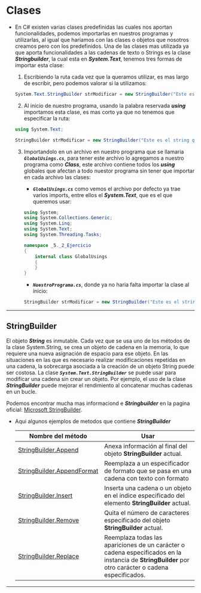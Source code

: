 # Clases

- En C# existen varias clases predefinidas las cuales nos aportan funcionalidades, podemos importarlas en nuestros programas y utilizarlas, al igual que hariamos con las clases o objetos que nosotros creamos pero con los predefinidos. Una de las clases mas utilizada ya que aporta funcionalidades a las cadenas de texto o Strings es la clase ***Stringbuilder***, la cual esta en ***System.Text***, tenemos tres formas de importar esta clase:

    1. Escribiendo la ruta cada vez que la queramos utilizar, es mas largo de escribir, pero podemos valorar si la utilizamos:
    ```c#
    System.Text.StringBuilder strModificar = new StringBuilder("Este es el string que queremos modificar");
    ```

    2. Al inicio de nuestro programa, usando la palabra reservada ***using*** importamos esta clase, es mas corto ya que no tenemos que especificar la ruta:
    ```c#
    using System.Text;

    StringBuilder strModificar = new StringBuilder("Este es el string que queremos modificar");
    ```

    3. Importandolo en un archivo en nuestro programa que se llamaria ***```GlobalUsings.cs```***, para tener este archivo lo agregamos a nuestro programa como ***Class***, este archivo contiene todos los ***using*** globales que afectan a todo nuestor programa sin tener que importar en cada archivo las clases:

        - ***```GlobalUsings.cs```*** como vemos el archivo por defecto ya trae varios imports, entre ellos el ***System.Text***, que es el que queremos usar:
        ```c#
        using System;
        using System.Collections.Generic;
        using System.Linq;
        using System.Text;
        using System.Threading.Tasks;

        namespace _5._2_Ejercicio
        {
            internal class GlobalUsings
            {
            }
        }
        ```

        - ***```NuestroPrograma.cs```***, donde ya no haria falta importar la clase al inicio:
         ```c#
        StringBuilder strModificar = new StringBuilder("Este es el string que queremos modificar");
        ```

---

## StringBuilder

El objeto ***String*** es inmutable. Cada vez que se usa uno de los métodos de la clase System.String, se crea un objeto de cadena en la memoria, lo que requiere una nueva asignación de espacio para ese objeto. En las situaciones en las que es necesario realizar modificaciones repetidas en una cadena, la sobrecarga asociada a la creación de un objeto String puede ser costosa. La clase ***```System.Text.StringBuilder```*** se puede usar para modificar una cadena sin crear un objeto. Por ejemplo, el uso de la clase ***StringBuilder*** puede mejorar el rendimiento al concatenar muchas cadenas en un bucle.

Podemos encontrar mucha mas informaciond e ***Stringbuilder*** en la pagina oficial: [Microsoft StringBuilder](https://docs.microsoft.com/es-es/dotnet/api/system.text.stringbuilder?view=net-6.0).

- Aqui algunos ejemplos de metodos que contiene ***StringBuilder***
    <table aria-label="Modificar la cadena StringBuilder" class="table table-sm">
        <thead>
            <tr>
                <th>Nombre del método</th>
                <th>Usar</th>
            </tr>
        </thead>
        <tbody>
            <tr>
                <td><a href="/es-es/dotnet/api/system.text.stringbuilder.append" class="no-loc" data-linktype="absolute-path">StringBuilder.Append</a></td>
                <td>Anexa información al final del objeto <strong>StringBuilder</strong> actual.</td>
            </tr>
            <tr>
                <td><a href="/es-es/dotnet/api/system.text.stringbuilder.appendformat" class="no-loc" data-linktype="absolute-path">StringBuilder.AppendFormat</a></td>
                <td>Reemplaza a un especificador de formato que se pasa en una cadena con texto con formato</td>
            </tr>
            <tr>
                <td><a href="/es-es/dotnet/api/system.text.stringbuilder.insert" class="no-loc" data-linktype="absolute-path">StringBuilder.Insert</a></td>
                <td>Inserta una cadena o un objeto en el índice especificado del elemento <strong>StringBuilder</strong> actual.</td>
            </tr>
            <tr>
                <td><a href="/es-es/dotnet/api/system.text.stringbuilder.remove" class="no-loc" data-linktype="absolute-path">StringBuilder.Remove</a></td>
                <td>Quita el número de caracteres especificado del objeto <strong>StringBuilder</strong> actual.</td>
            </tr>
            <tr>
                <td><a href="/es-es/dotnet/api/system.text.stringbuilder.replace" class="no-loc" data-linktype="absolute-path">StringBuilder.Replace</a></td>
                <td>Reemplaza todas las apariciones de un carácter o cadena especificados en la instancia de <strong>StringBuilder</strong> por otro carácter o cadena especificados.</td>
            </tr>
        </tbody>
    </table>

---

